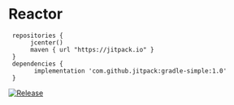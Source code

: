 # Reactor
```
 repositories {
      jcenter()
      maven { url "https://jitpack.io" }
 }
 dependencies {
       implementation 'com.github.jitpack:gradle-simple:1.0'
 }
````

[![Release](https://jitpack.io/v/Mee42/Reactor.svg)](https://jitpack.io/#Mee42/Reactor)
